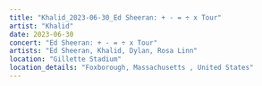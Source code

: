 ```yaml
---
title: "Khalid_2023-06-30_Ed Sheeran: + - = ÷ x Tour"
artist: "Khalid"
date: 2023-06-30
concert: "Ed Sheeran: + - = ÷ x Tour"
artists: "Ed Sheeran, Khalid, Dylan, Rosa Linn"
location: "Gillette Stadium"
location_details: "Foxborough, Massachusetts , United States"
---
```

